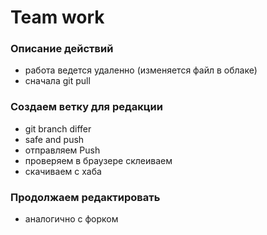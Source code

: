 # Team work

### Описание действий
- работа ведется удаленно (изменяется файл в облаке)
- сначала git pull

### Создаем ветку для редакции

- git branch differ
- safe and push
- отправляем Push
- проверяем в браузере склеиваем
- скачиваем с хаба

### Продолжаем редактировать

- аналогично с форком 
